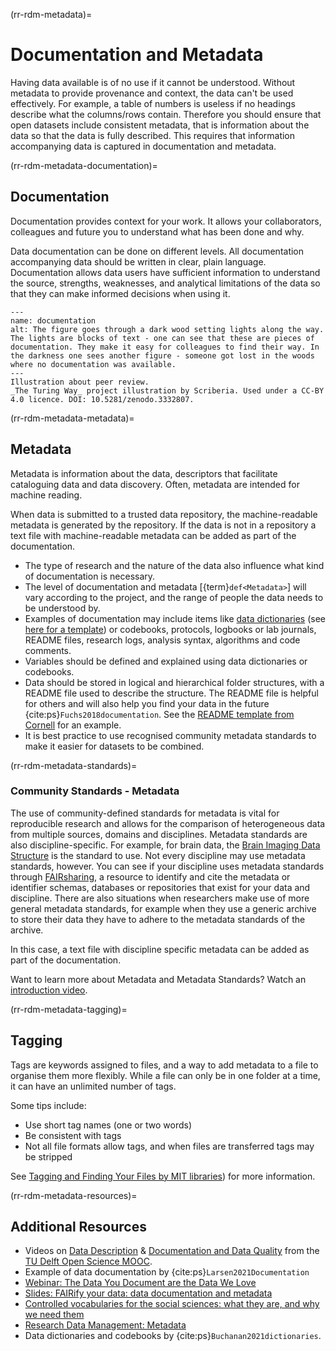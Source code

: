 (rr-rdm-metadata)=
# Documentation and Metadata

Having data available is of no use if it cannot be understood. Without metadata to provide provenance and context, the data can't be used effectively.
For example, a table of numbers is useless if no headings describe what the columns/rows contain.
Therefore you should ensure that open datasets include consistent metadata, that is information about the data so that the data is fully described.
This requires that information accompanying data is captured in documentation and metadata. 

(rr-rdm-metadata-documentation)=
## Documentation
Documentation provides context for your work. 
It allows your collaborators, colleagues and future you to understand what has been done and why.

Data documentation can be done on different levels. 
All documentation accompanying data should be written in clear, plain language. 
Documentation allows data users have sufficient information to understand the source, strengths, weaknesses, and analytical limitations of the data so that they can make informed decisions when using it. 

```{figure} ../../../figures/documentation.*
---
name: documentation
alt: The figure goes through a dark wood setting lights along the way. The lights are blocks of text - one can see that these are pieces of documentation. They make it easy for colleagues to find their way. In the darkness one sees another figure - someone got lost in the woods where no documentation was available.
---
Illustration about peer review.
_The Turing Way_ project illustration by Scriberia. Used under a CC-BY 4.0 licence. DOI: 10.5281/zenodo.3332807.
```

(rr-rdm-metadata-metadata)=
## Metadata

Metadata is information about the data, descriptors that facilitate cataloguing data and data discovery. 
Often, metadata are intended for machine reading.

When data is submitted to a trusted data repository, the machine-readable metadata is generated by the repository. 
If the data is not in a repository a text file with machine-readable metadata can be added as part of the documentation.

- The type of research and the nature of the data also influence what kind of documentation is necessary. 
- The level of documentation and metadata [{term}`def<Metadata>`] will vary according to the project, and the range of people the data needs to be understood by.
- Examples of documentation may include items like [data dictionaries](https://help.osf.io/hc/en-us/articles/360019739054-How-to-Make-a-Data-Dictionary) (see [here for a template](https://data.nal.usda.gov/data-dictionary-blank-template)) or codebooks, protocols, logbooks or lab journals, README files, research logs, analysis syntax, algorithms and code comments.  
- Variables should be defined and explained using data dictionaries or codebooks.
- Data should be stored in logical and hierarchical folder structures, with a README file used to describe the structure.
The README file is helpful for others and will also help you find your data in the future {cite:ps}`Fuchs2018documentation`.
See the [README template from Cornell](https://cornell.app.box.com/v/ReadmeTemplate) for an example.
- It is best practice to use recognised community metadata standards to make it easier for datasets to be combined.


(rr-rdm-metadata-standards)=
### Community Standards - Metadata
The use of community-defined standards for metadata is vital for reproducible research and allows for the comparison of heterogeneous data from multiple sources, domains and disciplines.
Metadata standards are also discipline-specific.
For example, for brain data, the [Brain Imaging Data Structure](https://doi.org/10.25504/FAIRsharing.rd1j6t) is the standard to use.
Not every discipline may use metadata standards, however.
You can see if your discipline uses metadata standards through [FAIRsharing](https://fairsharing.org/), a resource to identify and cite the metadata or identifier schemas, databases or repositories that exist for your data and discipline. 
There are also situations when researchers make use of more general metadata standards, for example when they use a generic archive to store their data they have to adhere to the metadata standards of the archive. 

In this case, a text file with discipline specific metadata can be added as part of the documentation.

Want to learn more about Metadata and Metadata Standards? Watch an [introduction video](https://commons.esipfed.org/node/1422).


(rr-rdm-metadata-tagging)=
## Tagging

Tags are keywords assigned to files, and a way to add metadata to a file to organise them more flexibly.
While a file can only be in one folder at a time, it can have an unlimited number of tags. 

Some tips include:
- Use short tag names (one or two words)
- Be consistent with tags
- Not all file formats allow tags, and when files are transferred tags may be stripped

See [Tagging and Finding Your Files by MIT libraries](https://libguides.mit.edu/metadataTools)) for more information. 

(rr-rdm-metadata-resources)=
## Additional Resources
- Videos on [Data Description](https://www.youtube.com/watch?v=sg3P_V8PIes) & [Documentation and Data Quality](https://www.youtube.com/watch?v=3ByfQWDcavg) from the [TU Delft Open Science MOOC](https://online-learning.tudelft.nl/courses/open-science-sharing-your-research-with-the-world/).
- Example of data documentation by {cite:ps}`Larsen2021Documentation`
- [Webinar: The Data You Document are the Data We Love](https://youtu.be/SoFxBN-Jnbg?t=1133)
- [Slides: FAIRify your data: data documentation and metadata](https://osf.io/wbr7t/)
- [Controlled vocabularies for the social sciences: what they are, and why we need them](https://odissei-data.nl/en/2022/10/controlled-vocabularies-for-the-social-sciences-what-they-are-and-why-we-need-them/)
- [Research Data Management: Metadata](https://libguides.ucd.ie/data/metadata)
- Data dictionaries and codebooks by {cite:ps}`Buchanan2021dictionaries`.
